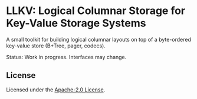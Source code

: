 # LLKV: Logical Columnar Storage for Key-Value Storage Systems

A small toolkit for building logical columnar layouts on top of a
byte-ordered key-value store (B+Tree, pager, codecs).

Status: Work in progress. Interfaces may change.

## License

Licensed under the [Apache-2.0 License](./LICENSE).
